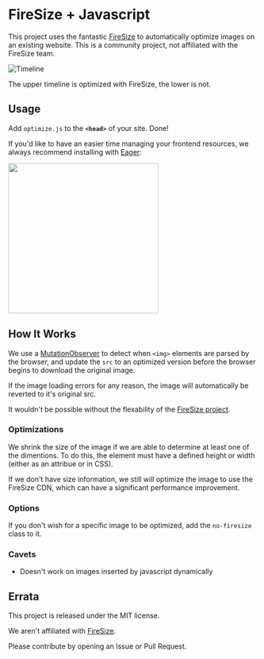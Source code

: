 # FireSize + Javascript

This project uses the fantastic [FireSize](http://firesize.com/) to automatically optimize images
on an existing website.  This is a community project, not affiliated with the FireSize team.

![Timeline](https://i.imgur.com/GCwIj4n.png)

The upper timeline is optimized with FireSize, the lower is not.

## Usage

Add `optimize.js` to the **`<head>`** of your site.  Done!

If you'd like to have an easier time managing your frontend resources, we always recommend installing with [Eager](https://eager.io):

<a href="https://eager.io/app/8Qy6FkTP1WY3/install?source=button">
	<img src="https://install.eager.io/cta/apps/8Qy6FkTP1WY3.png" border="0" width="303">
</a>

## How It Works

We use a [MutationObserver](https://developer.mozilla.org/en-US/docs/Web/API/MutationObserver)
to detect when `<img>` elements are parsed by the browser, and update the `src`
to an optimized version before the browser begins to download the original image.

If the image loading errors for any reason, the image will automatically be reverted to it's
original src.

It wouldn't be possible without the flexability of the [FireSize project](http://firesize.com/).

### Optimizations

We shrink the size of the image if we are able to determine at least one of the dimentions.
To do this, the element must have a defined height or width (either as an attribue or in CSS).

If we don't have size information, we still will optimize the image to use the FireSize CDN,
which can have a significant performance improvement.

### Options

If you don't wish for a specific image to be optimized, add the `no-firesize` class to it.

### Cavets

- Doesn't work on images inserted by javascript dynamically

## Errata

This project is released under the MIT license.

We aren't affiliated with [FireSize](http://firesize).

Please contribute by opening an Issue or Pull Request.
